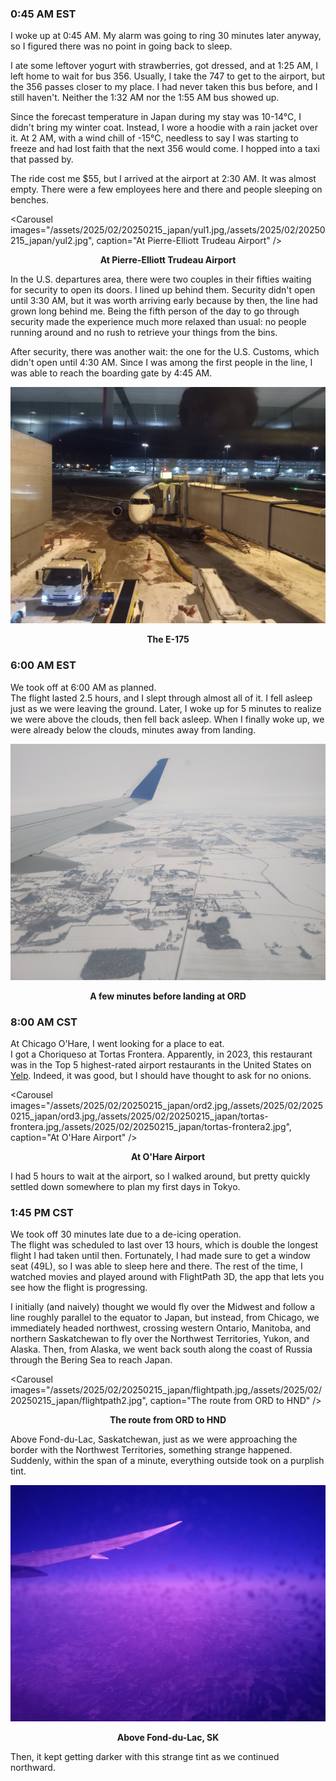 ### 0:45 AM EST
I woke up at 0:45 AM. My alarm was going to ring 30 minutes later anyway, so I figured there was no point in going back to sleep.

I ate some leftover yogurt with strawberries, got dressed, and at 1:25 AM, I left home to wait for bus 356. Usually, I take the 747 to get to the airport, but the 356 passes closer to my place. I had never taken this bus before, and I still haven't. Neither the 1:32 AM nor the 1:55 AM bus showed up.

Since the forecast temperature in Japan during my stay was 10-14°C, I didn't bring my winter coat. Instead, I wore a hoodie with a rain jacket over it. At 2 AM, with a wind chill of -15°C, needless to say I was starting to freeze and had lost faith that the next 356 would come. I hopped into a taxi that passed by.

The ride cost me $55, but I arrived at the airport at 2:30 AM. It was almost empty. There were a few employees here and there and people sleeping on benches.

<Carousel
    images="/assets/2025/02/20250215_japan/yul1.jpg,/assets/2025/02/20250215_japan/yul2.jpg",
    caption="At Pierre-Elliott Trudeau Airport"
/>
<p align="center"><b>At Pierre-Elliott Trudeau Airport</b></p>

In the U.S. departures area, there were two couples in their fifties waiting for security to open its doors. I lined up behind them. Security didn't open until 3:30 AM, but it was worth arriving early because by then, the line had grown long behind me. Being the fifth person of the day to go through security made the experience much more relaxed than usual: no people running around and no rush to retrieve your things from the bins.

After security, there was another wait: the one for the U.S. Customs, which didn't open until 4:30 AM. Since I was among the first people in the line, I was able to reach the boarding gate by 4:45 AM.

![The E-175](/assets/2025/02/20250215_japan/e175.jpg)
<p align="center"><b>The E-175</b></p>

### 6:00 AM EST
We took off at 6:00 AM as planned.  
The flight lasted 2.5 hours, and I slept through almost all of it. I fell asleep just as we were leaving the ground. Later, I woke up for 5 minutes to realize we were above the clouds, then fell back asleep. When I finally woke up, we were already below the clouds, minutes away from landing.

![A few minutes before landing at ORD](/assets/2025/02/20250215_japan/ord1.jpg)
<p align="center"><b>A few minutes before landing at ORD</b></p>

### 8:00 AM CST
At Chicago O'Hare, I went looking for a place to eat.  
I got a Choriqueso at Tortas Frontera. Apparently, in 2023, this restaurant was in the Top 5 highest-rated airport restaurants in the United States on [Yelp](https://blog.yelp.com/community/best-airport-food-on-the-heels-of-holiday-travel/). Indeed, it was good, but I should have thought to ask for no onions.

<Carousel
    images="/assets/2025/02/20250215_japan/ord2.jpg,/assets/2025/02/20250215_japan/ord3.jpg,/assets/2025/02/20250215_japan/tortas-frontera.jpg,/assets/2025/02/20250215_japan/tortas-frontera2.jpg",
    caption="At O'Hare Airport"
/>
<p align="center"><b>At O'Hare Airport</b></p>

I had 5 hours to wait at the airport, so I walked around, but pretty quickly settled down somewhere to plan my first days in Tokyo.

### 1:45 PM CST
We took off 30 minutes late due to a de-icing operation.  
The flight was scheduled to last over 13 hours, which is double the longest flight I had taken until then. Fortunately, I had made sure to get a window seat (49L), so I was able to sleep here and there. The rest of the time, I watched movies and played around with FlightPath 3D, the app that lets you see how the flight is progressing.

I initially (and naively) thought we would fly over the Midwest and follow a line roughly parallel to the equator to Japan, but instead, from Chicago, we immediately headed northwest, crossing western Ontario, Manitoba, and northern Saskatchewan to fly over the Northwest Territories, Yukon, and Alaska. Then, from Alaska, we went back south along the coast of Russia through the Bering Sea to reach Japan.

<Carousel
    images="/assets/2025/02/20250215_japan/flightpath.jpg,/assets/2025/02/20250215_japan/flightpath2.jpg",
    caption="The route from ORD to HND"
/>
<p align="center"><b>The route from ORD to HND</b></p>

Above Fond-du-Lac, Saskatchewan, just as we were approaching the border with the Northwest Territories, something strange happened. Suddenly, within the span of a minute, everything outside took on a purplish tint.

![Above Fond-du-Lac, SK](/assets/2025/02/20250215_japan/north.jpg)
<p align="center"><b>Above Fond-du-Lac, SK</b></p>

Then, it kept getting darker with this strange tint as we continued northward.
